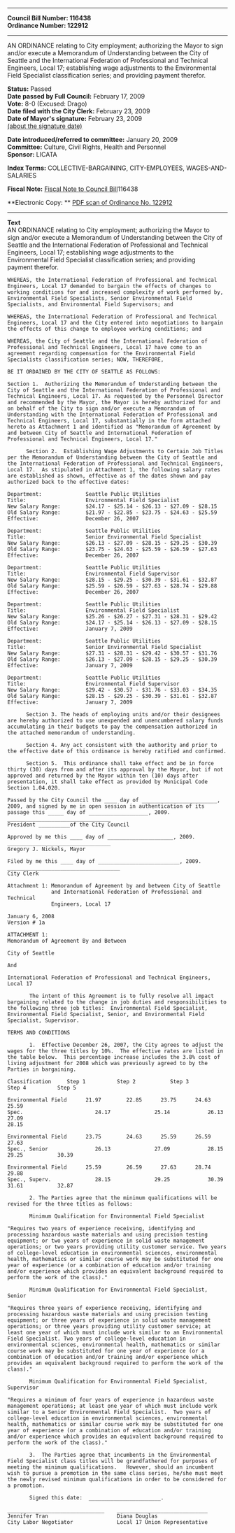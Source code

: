 * * * * *  
  
**Council Bill Number: [](#h0)[](#h2)116438**   
**Ordinance Number: 122912**  
  
* * * * *  
  
AN ORDINANCE relating to City employment; authorizing the Mayor to sign and/or execute a Memorandum of Understanding between the City of Seattle and the International Federation of Professional and Technical Engineers, Local 17; establishing wage adjustments to the Environmental Field Specialist classification series; and providing payment therefor.  
  
**Status:** Passed   
**Date passed by Full Council:** February 17, 2009   
**Vote:** 8-0 (Excused: Drago)   
**Date filed with the City Clerk:** February 23, 2009   
**Date of Mayor's signature:** February 23, 2009   
[(about the signature date)](/~public/approvaldate.htm)   
  
  
**Date introduced/referred to committee:** January 20, 2009   
**Committee:** Culture, Civil Rights, Health and Personnel   
**Sponsor:** LICATA   
  
**Index Terms:** COLLECTIVE-BARGAINING, CITY-EMPLOYEES, WAGES-AND-SALARIES  
  
**Fiscal Note:** [Fiscal Note to Council Bill](http://clerk.seattle.gov/~public/fnote/116438.htm)[](#h1)[](#h3)116438  
  
**Electronic Copy: ** [PDF scan of Ordinance No. 122912](/~archives/Ordinances/Ord_122912.pdf)  
  
* * * * *  
  
**Text**  
    AN ORDINANCE relating to City employment; authorizing the Mayor to  
    sign and/or execute a Memorandum of Understanding between the City of  
    Seattle and the International Federation of Professional and Technical  
    Engineers, Local 17; establishing wage adjustments to the  
    Environmental Field Specialist classification series; and providing  
    payment therefor.  
  
    WHEREAS, the International Federation of Professional and Technical  
    Engineers, Local 17 demanded to bargain the effects of changes to  
    working conditions for and increased complexity of work performed by,  
    Environmental Field Specialists, Senior Environmental Field  
    Specialists, and Environmental Field Supervisors; and  
  
    WHEREAS, the International Federation of Professional and Technical  
    Engineers, Local 17 and the City entered into negotiations to bargain  
    the effects of this change to employee working conditions; and  
  
    WHEREAS, the City of Seattle and the International Federation of  
    Professional and Technical Engineers, Local 17 have come to an  
    agreement regarding compensation for the Environmental Field  
    Specialists classification series; NOW, THEREFORE,  
  
    BE IT ORDAINED BY THE CITY OF SEATTLE AS FOLLOWS:  
  
    Section 1.  Authorizing the Memorandum of Understanding between the  
    City of Seattle and the International Federation of Professional and  
    Technical Engineers, Local 17. As requested by the Personnel Director  
    and recommended by the Mayor, the Mayor is hereby authorized for and  
    on behalf of the City to sign and/or execute a Memorandum of  
    Understanding with the International Federation of Professional and  
    Technical Engineers, Local 17, substantially in the form attached  
    hereto as Attachment 1 and identified as "Memorandum of Agreement by  
    and between City of Seattle and International Federation of  
    Professional and Technical Engineers, Local 17."  
  
          Section 2.  Establishing Wage Adjustments to Certain Job Titles  
    per the Memorandum of Understanding between the City of Seattle and  
    the International Federation of Professional and Technical Engineers,  
    Local 17.  As stipulated in Attachment 1, the following salary rates  
    are established as shown, effective as of the dates shown and pay  
    authorized back to the effective dates:  
  
    Department:              Seattle Public Utilities  
    Title:                   Environmental Field Specialist  
    New Salary Range:        $24.17 - $25.14 - $26.13 - $27.09 - $28.15  
    Old Salary Range:        $21.97 - $22.85 - $23.75 - $24.63 - $25.59  
    Effective:               December 26, 2007  
  
    Department:              Seattle Public Utilities  
    Title:                   Senior Environmental Field Specialist  
    New Salary Range:        $26.13 - $27.09 - $28.15 - $29.25 - $30.39  
    Old Salary Range:        $23.75 - $24.63 - $25.59 - $26.59 - $27.63  
    Effective:               December 26, 2007  
  
    Department:              Seattle Public Utilities  
    Title:                   Environmental Field Supervisor  
    New Salary Range:        $28.15 - $29.25 - $30.39 - $31.61 - $32.87  
    Old Salary Range:        $25.59 - $26.59 - $27.63 - $28.74 - $29.88  
    Effective:               December 26, 2007  
  
    Department:              Seattle Public Utilities  
    Title:                   Environmental Field Specialist  
    New Salary Range:        $25.26 - $26.27 - $27.31 - $28.31 - $29.42  
    Old Salary Range:        $24.17 - $25.14 - $26.13 - $27.09 - $28.15  
    Effective:               January 7, 2009  
  
    Department:              Seattle Public Utilities  
    Title:                   Senior Environmental Field Specialist  
    New Salary Range:        $27.31 - $28.31 - $29.42 - $30.57 - $31.76  
    Old Salary Range:        $26.13 - $27.09 - $28.15 - $29.25 - $30.39  
    Effective:               January 7, 2009  
  
    Department:              Seattle Public Utilities  
    Title:                   Environmental Field Supervisor  
    New Salary Range:        $29.42 - $30.57 - $31.76 - $33.03 - $34.35  
    Old Salary Range:        $28.15 - $29.25 - $30.39 - $31.61 - $32.87  
    Effective:               January 7, 2009  
  
          Section 3. The heads of employing units and/or their designees  
    are hereby authorized to use unexpended and unencumbered salary funds  
    accumulating in their budgets to pay the compensation authorized in  
    the attached memorandum of understanding.  
  
          Section 4. Any act consistent with the authority and prior to  
    the effective date of this ordinance is hereby ratified and confirmed.  
  
          Section 5.  This ordinance shall take effect and be in force  
    thirty (30) days from and after its approval by the Mayor, but if not  
    approved and returned by the Mayor within ten (10) days after  
    presentation, it shall take effect as provided by Municipal Code  
    Section 1.04.020.  
  
    Passed by the City Council the ____ day of ________________________,  
    2009, and signed by me in open session in authentication of its  
    passage this _____ day of ___________________, 2009.  
    _________________________________  
    President __________of the City Council  
  
    Approved by me this ____ day of _____________________, 2009.  
    _________________________________  
    Gregory J. Nickels, Mayor  
  
    Filed by me this ____ day of __________________________, 2009.  
    ____________________________________  
    City Clerk  
  
    Attachment 1: Memorandum of Agreement by and between City of Seattle  
                  and International Federation of Professional and Technical  
                  Engineers, Local 17  
  
    January 6, 2008  
    Version # 1a  
  
    ATTACHMENT 1:  
    Memorandum of Agreement By and Between  
  
    City of Seattle  
  
    And  
  
    International Federation of Professional and Technical Engineers,  
    Local 17  
  
           The intent of this Agreement is to fully resolve all impact  
    bargaining related to the change in job duties and responsibilities to  
    the following three job titles:  Environmental Field Specialist,  
    Environmental Field Specialist, Senior, and Environmental Field  
    Specialist, Supervisor.  
  
    TERMS AND CONDITIONS  
  
           1.  Effective December 26, 2007, the City agrees to adjust the  
    wages for the three titles by 10%.  The effective rates are listed in  
    the table below.  This percentage increase includes the 3.8% cost of  
    living adjustment for 2008 which was previously agreed to by the  
    Parties in bargaining.  
  
    Classification     Step 1          Step 2           Step 3           Step 4          Step 5  
  
    Environmental Field      21.97        22.85      23.75      24.63     25.59  
    Spec.                       24.17              25.14            26.13            27.09  
    28.15  
  
    Environmental Field      23.75        24.63      25.59      26.59     27.63  
    Spec., Senior               26.13              27.09            28.15            29.25           30.39  
  
    Environmental Field      25.59        26.59      27.63      28.74     29.88  
    Spec., Superv.              28.15              29.25            30.39            31.61           32.87  
  
           2. The Parties agree that the minimum qualifications will be  
    revised for the three titles as follows:  
  
           Minimum Qualification for Environmental Field Specialist  
  
    "Requires two years of experience receiving, identifying and  
    processing hazardous waste materials and using precision testing  
    equipment; or two years of experience in solid waste management  
    operations; or two years providing utility customer service. Two years  
    of college-level education in environmental sciences, environmental  
    health, mathematics or similar course work may be substituted for one  
    year of experience (or a combination of education and/or training  
    and/or experience which provides an equivalent background required to  
    perform the work of the class)."  
  
           Minimum Qualification for Environmental Field Specialist,  
    Senior  
  
    "Requires three years of experience receiving, identifying and  
    processing hazardous waste materials and using precision testing  
    equipment; or three years of experience in solid waste management  
    operations; or three years providing utility customer service; at  
    least one year of which must include work similar to an Environmental  
    Field Specialist. Two years of college-level education in  
    environmental sciences, environmental health, mathematics or similar  
    course work may be substituted for one year of experience (or a  
    combination of education and/or training and/or experience which  
    provides an equivalent background required to perform the work of the  
    class)."  
  
           Minimum Qualification for Environmental Field Specialist,  
    Supervisor  
  
    "Requires a minimum of four years of experience in hazardous waste  
    management operations; at least one year of which must include work  
    similar to a Senior Environmental Field Specialist.  Two years of  
    college-level education in environmental sciences, environmental  
    health, mathematics or similar course work may be substituted for one  
    year of experience (or a combination of education and/or training  
    and/or experience which provides an equivalent background required to  
    perform the work of the class)."  
  
           3.  The Parties agree that incumbents in the Environmental  
    Field Specialist class titles will be grandfathered for purposes of  
    meeting the minimum qualifications.   However, should an incumbent  
    wish to pursue a promotion in the same class series, he/she must meet  
    the newly revised minimum qualifications in order to be considered for  
    a promotion.  
  
           Signed this date:  _______________________.  
  
    _______________________________    _____________________________  
    Jennifer Tran                      Diana Douglas  
    City Labor Negotiator              Local 17 Union Representative  
